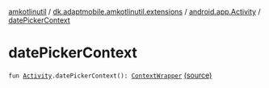 [amkotlinutil](../../index.md) / [dk.adaptmobile.amkotlinutil.extensions](../index.md) / [android.app.Activity](index.md) / [datePickerContext](./date-picker-context.md)

# datePickerContext

`fun `[`Activity`](https://developer.android.com/reference/android/app/Activity.html)`.datePickerContext(): `[`ContextWrapper`](https://developer.android.com/reference/android/content/ContextWrapper.html) [(source)](https://github.com/adaptmobile-organization/amkotlinutil/tree/master/amkotlinutil/amkotlinutil/src/main/java/dk/adaptmobile/amkotlinutil/extensions/ActivityExtensions.kt#L49)